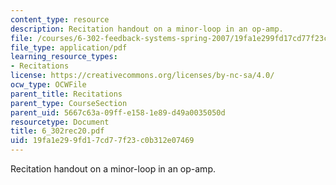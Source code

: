 ```yaml
---
content_type: resource
description: Recitation handout on a minor-loop in an op-amp.
file: /courses/6-302-feedback-systems-spring-2007/19fa1e299fd17cd77f23c0b312e07469_6_302rec20.pdf
file_type: application/pdf
learning_resource_types:
- Recitations
license: https://creativecommons.org/licenses/by-nc-sa/4.0/
ocw_type: OCWFile
parent_title: Recitations
parent_type: CourseSection
parent_uid: 5667c63a-09ff-e158-1e89-d49a0035050d
resourcetype: Document
title: 6_302rec20.pdf
uid: 19fa1e29-9fd1-7cd7-7f23-c0b312e07469
---
```

Recitation handout on a minor-loop in an op-amp.